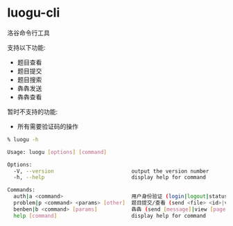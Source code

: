 # luogu-cli
洛谷命令行工具

支持以下功能:
- 题目查看
- 题目提交
- 题目搜索
- 犇犇发送
- 犇犇查看

暂时不支持的功能:
- 所有需要验证码的操作

```sh
% luogu -h

Usage: luogu [options] [command]

Options:
  -V, --version                         output the version number
  -h, --help                            display help for command

Commands:
  auth|a <command>                      用户身份验证 (login|logout|status)
  problem|p <command> <params> [other]  题目提交/查看 (send <file> <id>|view <id>|search <keyword>)
  benben|b <command> [params]           犇犇 (send [message]|view [page])
  help [command]                        display help for command             display help for command
```
